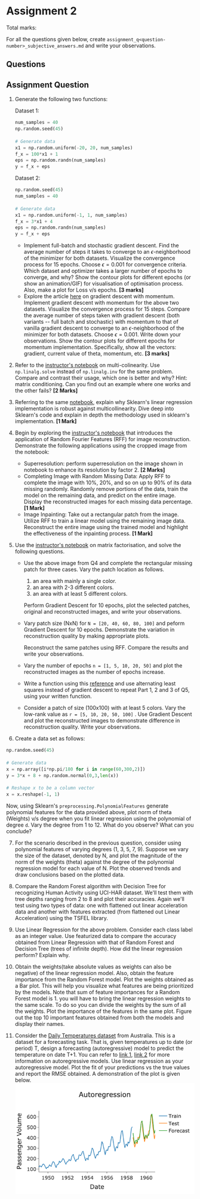 # Assignment 2

Total marks: 

For all the questions given below, create `assignment_q<question-number>_subjective_answers.md` and write your observations.

## Questions
## Assignment Question

1. Generate the following two functions:

    Dataset 1:
    ```python
    num_samples = 40
    np.random.seed(45) 
        
    # Generate data
    x1 = np.random.uniform(-20, 20, num_samples)
    f_x = 100*x1 + 1
    eps = np.random.randn(num_samples)
    y = f_x + eps
    ```
    
    Dataset 2: 
    ```python
    np.random.seed(45)
    num_samples = 40
        
    # Generate data
    x1 = np.random.uniform(-1, 1, num_samples)
    f_x = 3*x1 + 4
    eps = np.random.randn(num_samples)
    y = f_x + eps
    ```

    - Implement full-batch and stochastic gradient descent. Find the average number of steps it takes to converge to an $\epsilon$-neighborhood of the minimizer for both datasets. Visualize the convergence process for 15 epochs. Choose $\epsilon = 0.001$ for convergence criteria. Which dataset and optimizer takes a larger number of epochs to converge, and why? Show the contour plots for different epochs (or show an animation/GIF) for visualisation of optimisation process. Also, make a plot for Loss v/s epochs. **[3 marks]**
   - Explore the article [here](https://machinelearningmastery.com/gradient-descent-with-momentum-from-scratch/#:~:text=Momentum%20is%20an%20extension%20to,spots%20of%20the%20search%20space.) on gradient descent with momentum. Implement gradient descent with momentum for the above two datasets. Visualize the convergence process for 15 steps. Compare the average number of steps taken with gradient descent (both variants -- full batch and stochastic) with momentum to that of vanilla gradient descent to converge to an $\epsilon$-neighborhood of the minimizer for both datasets. Choose $\epsilon = 0.001$. Write down your observations. Show the contour plots for different epochs for momentum implementation. Specifically, show all the vectors: gradient, current value of theta, momentum, etc. **[3 marks]**
     
2. Refer to the [instructor's notebook](https://nipunbatra.github.io/ml-teaching/notebooks/dummy-variables-multi-colinearity.html) on multi-colinearity. Use `np.linalg.solve` instead of `np.linalg.inv` for the same problem. Compare and contrast their usage, which one is better and why? Hint: matrix conditioning. Can you find out an example where one works and the other fails? **[2 Marks]**

3. Referring to the same [notebook](https://nipunbatra.github.io/ml-teaching/notebooks/dummy-variables-multi-colinearity.html), explain why Sklearn's linear regression implementation is robust against multicollinearity. Dive deep into Sklearn's code and explain in depth the methodology used in sklearn's implementation. **[1 Mark]**
   
4. Begin by exploring the [instructor's notebook](https://github.com/nipunbatra/ml-teaching/blob/master/notebooks/siren.ipynb) that introduces the application of Random Fourier Features (RFF) for image reconstruction. Demonstrate the following applications using the cropped image from the notebook:
    - Superresolution: perform superresolution on the image shown in notebook to enhance its resolution by factor 2. **[2 Marks]**
    - Completing Image with Random Missing Data: Apply RFF to complete the image with 10%, 20%, and so on up to 90% of its data missing randomly. Randomly remove portions of the data, train the model on the remaining data, and predict on the entire image. Display the reconstructed images for each missing data percentage. **[1 Mark]**
    - Image Inpainting: Take out a rectangular patch from the image. Utilize RFF to train a linear model using the remaining image data. Reconstruct the entire image using the trained model and highlight the effectiveness of the inpainting process. **[1 Mark]**

5. Use the [instructor's notebook](https://github.com/nipunbatra/ml-teaching/blob/master/notebooks/movie-recommendation-knn-mf.ipynb) on matrix factorisation, and solve the following questions.
    - Use the above image from Q4 and complete the rectangular missing        patch for three cases. Vary the patch location as follows.
        1. an area with mainly a single color.
        2. an area with 2-3 different colors.
        3. an area with at least 5 different colors.
    
        Perform Gradient Descent for 10 epochs, plot the selected patches, original and reconstructed images, and write your observations.

    - Vary patch size (NxN) for ```N = [20, 40, 60, 80, 100]``` and peform Gradient Descent for 10 epochs. Demonstrate the variation in reconstruction quality by making appropriate plots.
    
        Reconstruct the same patches using RFF. Compare the results and write your observations.
    
    - Vary the number of epochs ```n = [1, 5, 10, 20, 50]``` and plot the reconstructed images as the number of epochs increase. 
        
    - Write a function using this [reference](https://pytorch.org/docs/stable/generated/torch.linalg.lstsq.html) and use alternating least squares instead of gradient descent to repeat Part 1, 2 and 3 of Q5, using your written function.
    
    - Consider a patch of size (100x100) with at least 5 colors. Vary the low-rank value as ```r = [5, 10, 20, 50, 100]``` . Use Gradient Descent and plot the reconstructed images to demonstrate difference in reconstruction quality. Write your observations.

6. Create a data set as follows:

```py
np.random.seed(45) 

# Generate data
x = np.array([i*np.pi/180 for i in range(60,300,2)])
y = 3*x + 8 + np.random.normal(0,3,len(x))

# Reshape x to be a column vector
x = x.reshape(-1, 1)

```
Now, using Sklearn's `preprocessing.PolynomialFeatures` generate polynomial features for the data provided above, plot norm of theta (Weights) v/s degree when you fit linear regression using the polynomial of degree `d`. Vary the degree from 1 to 12. What do you observe? What can you conclude? 

7. For the scenario described in the previous question, consider using polynomial features of varying degrees (1, 3, 5, 7, 9). Suppose we vary the size of the dataset, denoted by N, and plot the magnitude of the norm of the weights (theta) against the degree of the polynomial regression model for each value of N. Plot the observed trends and draw conclusions based on the plotted data.

8. Compare the Random Forest algorithm with Decision Tree for recognizing Human Activity using UCI-HAR dataset. We'll test them with tree depths ranging from 2 to 8 and plot their accuracies. Again we'll test using two types of data: one with flattened out linear acceleration data and another with features extracted (from flattened out Linear Acceleration) using the TSFEL library.

9. Use Linear Regression for the above problem. Consider each class label as an integer value. Use featurized data to compare the accuracy obtained from Linear Regression with that of Random Forest and Decision Tree (trees of infinite depth). How did the linear regression perform? Explain why.

10. Obtain the weights(take absolute values as weights can also be negative) of the linear regression model. Also, obtain the feature importance from the Random Forest model. Plot the weights obtained as a Bar plot. This will help you visualize what features are being prioritized by the models. Note that sum of feature importances for a Random Forest model is 1. you will have to bring the linear regression weights to the same scale. To do so you can divide the weights by the sum of all the weights. Plot the importance of the features in the same plot. Figure out the top 10 important features obtained from both the models and display their names.

11. Consider the [Daily Temperatures dataset](https://raw.githubusercontent.com/jbrownlee/Datasets/master/daily-min-temperatures.csv) from Australia. This is a dataset for a forecasting task. That is, given temperatures up to date (or period) T, design a forecasting (autoregressive) model to predict the temperature on date T+1. You can refer to [link 1](https://www.turing.com/kb/guide-to-autoregressive-models), [link 2](https://otexts.com/fpp2/AR.html) for more information on autoregressive models. Use linear regression as your autoregressive model. Plot the fit of your predictions vs the true values and report the RMSE obtained. A demonstration of the plot is given below. ![imgsrc](./Autoregressive_Demo.png)

